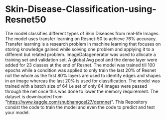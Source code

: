 # Skin-Disease-Classification-using-Resnet50


The model classifies different types of Skin Diseases from real-life Images. The model uses transfer learning on Resnet-50 to achieve 76% accuracy. Transfer learning is a research problem in machine learning that focuses on storing knowledge gained while solving one problem and applying it to a different but related problem. ImageDatagenerator was used to allocate a training set and validation set. A global Avg pool and the dense layer were added for 23 classes at the end of Resnet. The model was trained till 100 epochs while a condition was applied to only train the last 20% of Resnet not the whole as the first 80% layers are used to identify edges and shapes in an image whereas the last 20% is used for classification. The model was trained with a batch size of 64 i.e set of only 64 images were passed through the net once this was done to lower the memory requirement. The dataset is downloaded from "https://www.kaggle.com/shubhamgoel27/dermnet".
This Repository consist the code to train the model and even the code to predict and test your model.
